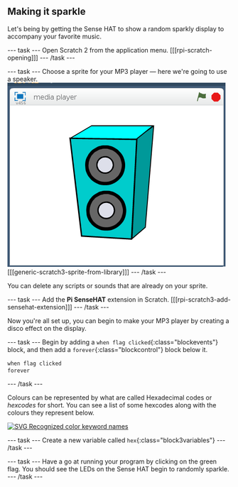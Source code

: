 ## Making it sparkle

Let's being by getting the Sense HAT to show a random sparkly display to accompany your favorite music.

--- task ---
Open Scratch 2 from the application menu.
[[[rpi-scratch-opening]]]
--- /task ---

--- task ---
Choose a sprite for your MP3 player — here we're going to use a speaker.
![speaker](images/speaker.png)
[[[generic-scratch3-sprite-from-library]]]
--- /task ---

You can delete any scripts or sounds that are already on your sprite.

--- task ---
Add the **Pi SenseHAT** extension in Scratch.
[[[rpi-scratch3-add-sensehat-extension]]]
--- /task ---

Now you're all set up, you can begin to make your MP3 player by creating a disco effect on the display.

--- task ---
Begin by adding a `when flag clicked`{:class="blockevents"} block, and then add a `forever`{:class="blockcontrol"} block below it.
```blocks3
when flag clicked
forever
```
--- /task ---

Colours can be represented by what are called Hexadecimal codes or *hexcodes* for short. You can see a list of some hexcodes along with the colours they represent below.

<a title="Monaneko [Public domain], via Wikimedia Commons" href="https://commons.wikimedia.org/wiki/File:SVG_Recognized_color_keyword_names.svg"><img width="512" alt="SVG Recognized color keyword names" src="https://upload.wikimedia.org/wikipedia/commons/thumb/2/2b/SVG_Recognized_color_keyword_names.svg/512px-SVG_Recognized_color_keyword_names.svg.png"></a>

--- task ---
Create a new variable called `hex`{:class="block3variables"}
--- /task ---

--- task ---
Have a go at running your program by clicking on the green flag. You should see the LEDs on the Sense HAT begin to randomly sparkle.
--- /task ---

